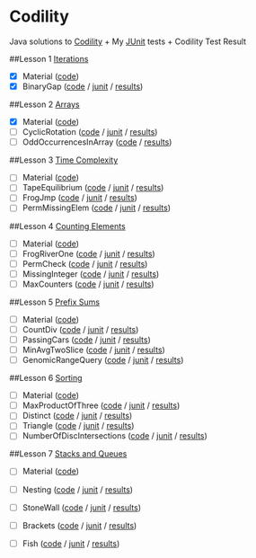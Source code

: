 # Codility
Java solutions to [Codility](https://codility.com/programmers/lessons/) + My [JUnit](http://junit.org/) tests + Codility Test Result

##Lesson 1 [Iterations](https://codility.com/programmers/lessons/18)
- [x] Material ([code](http://goo.gl/dt98Dk))
- [x] BinaryGap ([code](http://goo.gl/zDpj4G) / [junit](http://goo.gl/m2Abbg) / [results](https://codility.com/demo/results/trainingDTJXBY-VN9/))

##Lesson 2 [Arrays](https://codility.com/programmers/lessons/17)
- [x] Material ([code](http://goo.gl/ydVCkT))
- [ ] CyclicRotation ([code](http://goo.gl/xWQdgn) / [junit](#) / [results](https://codility.com/demo/results/trainingTM9JJC-5ZQ/))
- [ ] OddOccurrencesInArray ([code](http://goo.gl/5i56AW) / [results](#))

##Lesson 3 [Time Complexity](https://codility.com/programmers/lessons/1)
- [ ] Material ([code](#))
- [ ] TapeEquilibrium ([code](#) / [junit](#) / [results](#))
- [ ] FrogJmp ([code](#) / [junit](#) / [results](#))
- [ ] PermMissingElem ([code](#) / [junit](#) / [results](#))

##Lesson 4 [Counting Elements](https://codility.com/programmers/lessons/2)
- [ ] Material ([code](#))
- [ ] FrogRiverOne ([code](#) / [junit](#) / [results](#))
- [ ] PermCheck ([code](#) / [junit](#) / [results](#))
- [ ] MissingInteger ([code](#) / [junit](#) / [results](#))
- [ ] MaxCounters ([code](#) / [junit](#) / [results](#))

##Lesson 5 [Prefix Sums](https://codility.com/programmers/lessons/3)
- [ ] Material ([code](#))
- [ ] CountDiv ([code](#) / [junit](#) / [results](#))
- [ ] PassingCars ([code](#) / [junit](#) / [results](#))
- [ ] MinAvgTwoSlice ([code](#) / [junit](#) / [results](#))
- [ ] GenomicRangeQuery ([code](#) / [junit](#) / [results](#))

##Lesson 6 [Sorting](https://codility.com/programmers/lessons/4)
- [ ] Material ([code](#))
- [ ] MaxProductOfThree ([code](#) / [junit](#) / [results](#))
- [ ] Distinct ([code](#) / [junit](#) / [results](#))
- [ ] Triangle ([code](#) / [junit](#) / [results](#))
- [ ] NumberOfDiscIntersections ([code](#) / [junit](#) / [results](#))

##Lesson 7 [Stacks and Queues](https://codility.com/programmers/lessons/5)
- [ ] Material ([code](#))
- [ ] Nesting ([code](#) / [junit](#) / [results](#))
- [ ] StoneWall ([code](#) / [junit](#) / [results](#))
- [ ] Brackets ([code](#) / [junit](#) / [results](#))
- [ ] Fish ([code](#) / [junit](#) / [results](#))

